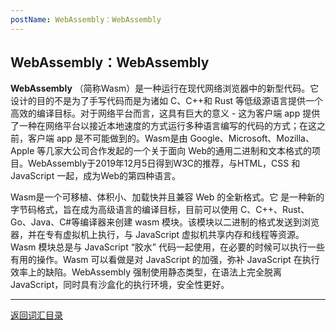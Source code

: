 ```yaml
---
postName: WebAssembly：WebAssembly
---
```

## WebAssembly：WebAssembly

**WebAssembly** （简称Wasm）是一种运行在现代网络浏览器中的新型代码。它设计的目的不是为了手写代码而是为诸如 C、C++和 Rust 等低级源语言提供一个高效的编译目标。对于网络平台而言，这具有巨大的意义 - 这为客户端 app 提供了一种在网络平台以接近本地速度的方式运行多种语言编写的代码的方式；在这之前，客户端 app 是不可能做到的。Wasm是由 Google、Microsoft、Mozilla、Apple 等几家大公司合作发起的一个关于面向 Web的通用二进制和文本格式的项目。WebAssembly于2019年12月5日得到W3C的推荐，与HTML，CSS 和 JavaScript 一起，成为Web的第四种语言。

Wasm是一个可移植、体积小、加载快并且兼容 Web 的全新格式。它 是一种新的字节码格式，旨在成为高级语言的编译目标，目前可以使用 C、C++、Rust、Go、Java、C#等编译器来创建 wasm 模块。该模块以二进制的格式发送到浏览器，并在专有虚拟机上执行，与 JavaScript 虚拟机共享内存和线程等资源。Wasm 模块总是与 JavaScript “胶水” 代码一起使用，在必要的时候可以执行一些有用的操作。Wasm 可以看做是对 JavaScript 的加强，弥补 JavaScript 在执行效率上的缺陷。WebAssembly 强制使用静态类型，在语法上完全脱离 JavaScript，同时具有沙盒化的执行环境，安全性更好。

---
[返回词汇目录](../glossary)